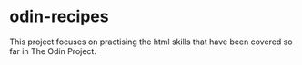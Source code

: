 # odin-recipes
This project focuses on practising the html skills that have been covered so far in The Odin Project.